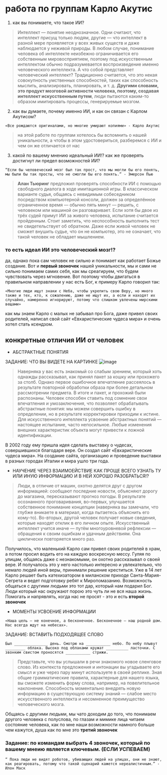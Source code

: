 # работа по группам Карло Акутис 

1. как вы понимаете, что такое ИИ?
> Интеллект — понятие неоднозначное. Одни считают, что интеллект присущ только людям, другие — что интеллект в разной мере проявляется у всех живых существ и даже наблюдается у неживой природы. В любом случае, понимание человека об интеллекте неизбежно ограничивается его собственным мировосприятием, поэтому под искусственным интеллектом обычно подразумевается воспроизведение именно человеческого интеллекта. А что собой представляет человеческий интеллект? Традиционно считается, что это некая совокупность умственных способностей, таких как способность мыслить, анализировать, планировать, и т. д. **Другими словами, это продукт мозговой активности человека, поэтому, создавая интеллект искусственным путем**, люди пытаются каким-то образом имитировать процессы, генерируемые мозгом. 

2. как вы думаете, почему именно ИИ, и как он связан с Карлом Акутисом?
```
«Все рождаются оригиналами, но многие умирают копиями» - Карло Акутис
```
> на этой работе по группам хотелось бы вспомнить о нашей уникальности, а чтобы в этом удостовериться, разберемся с ИИ и чем он же отличается от нас

3. какой по вашему мнению идеальный ИИ!? как же проверять достигнут ли предел возможностей ИИ?
```
“Если бы человеческий мозг был так прост, что мы могли бы его понять, мы были бы так просты, что не смогли бы его понять.” - Эмерсон Пью
```
> **Алан Тьюринг** предложил проверять способности ИИ с помощью свободного диалога в ходе имитационной игры. В классическом варианте судья, общаясь с невидимым собеседником посредством компьютерной консоли, должен за определённое ограниченное время — обычно пять минут — решить, с человеком или машиной он разговаривает.
> Если хотя бы двое из трёх судей примут ИИ за живого человека, испытание считается пройденным. Стоит заметить, что неспособность выполнить тест не свидетельствует об обратном. Даже если живой человек не сможет внушить судье, что он не компьютер, это не означает, что такой человек не обладает мышлением.

### то есть идеал ИИ это человеческий мозг!? 
да, однако пока сам человек не сильно и понимает как работает Божье создание. Вот и **первый звоночек** нашей уникальности, мы и сами не сильно понимаем самих себя, как мы среагируем, что будем чувствовать через мгновение. Вот поэтому чтобы двигаться в правильном направлении у нас есть Бог, к примеру Карло говорил так:
```
«Многие люди ищут знаки с Неба, чтобы укрепить свою Веру, но много также и тех, кто, к сожалению, даже не ищут их, а если и находят их случайно, намеренно игнорируют, потому что слишком увлечены мирскими вещами»
```
как мы знаем Карло с малых не забывал про Бога, даже привел своих родителей, написал свой сайт «Евхаристические чудеса мира» и очень хотел стать ксендзом.

## конкретные отличия ИИ от человек
- АБСТРАКТНЫЕ ПОНЯТИЯ

ЗАДАНИЕ: ЧТО ВЫ ВИДЕТЕ НА КАРТИНКЕ
![image](https://github.com/user-attachments/assets/63fc9503-e4fb-4386-ad78-e038b01f3163)
> Наверняка у вас есть знакомый со слабым зрением, который хоть однажды рассказывал, как принял пакет за кошку или прохожего за столб. Однако первое ошибочное впечатление рассеялось в результате повторной обработки образа при более детальном рассмотрении предмета. В итоге и пакет, и прохожий были распознаны. Человек способен ставить под сомнение свои впечатления и умозаключения, что позволяет обрабатывать абстрактные понятия: мы можем совершить ошибку в определении, но в результате корректировки приходим к истине.
> Для искусственного интеллекта усвоение абстрактных понятий — настоящее испытание, часто непосильное. Любые изменения внешних характеристик объекта могут привести к ложной идентификации.

В 2002 году ему пришла идея сделать выставку о чудесах, совершившихся благодаря вере. Он создал сайт «Евхаристические чудеса мира». На создание сайта, организацию и проведение выставки в разных городах Италии и мира ушло три года. 

- НАУЧЕНИЕ ЧЕРЕЗ ВЗАИМОЕЙСТВИЕ
КАК ПРОЩЕ ВСЕГО УЗНАТЬ ТУ ИЛИ ИНУЮ ИНФОРМАЦИЮ И В НЕЙ ХОРОШО РАЗОБРАТЬСЯ!?   
> Люди, в отличие от машин, охотно делятся друг с другом информацией: сообщают последние новости, объясняют дорогу до магазина, пересказывают прогноз погоды. В результате осознанного проговаривания, во-первых, улучшается собственное понимание концепции (наверняка вы замечали, что глубже вникаете в материал, когда пытаетесь объяснить его кому-то). Во-вторых, другой человек получает новые сведения, которые находят отклик в его личном опыте. 
> Искусственный интеллект учится иначе — путём многоуровневой рефлексии — обращения к своим ошибкам и удачным действиям. Она циклически повторяется много раз.

Получилось, что маленький Карло сам привел своих родителей в храм, а потом просил водить его на каждую воскресную мессу. Гуляя по улицам, общаясь даже с незнакомыми, он охотно рассказывал о своей вере. И получалось это у него настолько интересно и увлекательно, что немало людей иной веры, принимали решение креститься. Уже в 14 лет Карло решает быть катехизатором в миланском приходе Санта-Мария-Сегрета и ведет подготовку ребят к Миропомазанию.
Возможность общаться с другими людьми это тот дар, который нам подарил Бог. Люди который нас окружают порою это чуть ли не вся наша жизнь. Помогать и напрявлять, когда нас не просят - это и есть **второй звоночек**

- МОМЕНТЫ УСВОЕНИЕ ИНФОРМАЦИИ
```
«Наша цель — не конечное, а бесконечное. Бесконечное — наш родной дом. Нас всегда ждут на небесах».
```
ЗАДАНИЕ: ВСТАВИТЬ ПОДХОДЯЩЕЕ СЛОВО
```
Был _______________ день. Смотрю на ___________ небо. По небу плывут _________ облака. Высоко под облаками кружат __________ ласточки. С звонким свистом проносятся ___________ стрижи.
```
> Представьте, что вы услышали в речи знакомого новое сленговое слово. Из контекста предложения и интонации вы угадываете его смысл и уже через пару минут используете в своей реплике. Зная общие грамматические правила, характерные для нашего языка, вы сможете изменить форму слова, например, на повелительное наклонение. Способность моментально внедрять новую информацию в существующую систему знаний — слабое место искусственного интеллекта и несомненное преимущество человеческого мозга.

Общаясь с другими людьми, мы чато доходим до того, что понимаем другого человека с полуслова, по глазам и мимике лица читаем состояние человека, как по мне наши возможности намного больше чем кажутся, душа как по мне это **третий звоночек**

### Задание: по командам выбрать 4 звоночек, который по вашему мнеию является ключевым. (ЕСЛИ УСПЕВАЕМ)

```
“ Пока люди не видят роботов, убивающих людей на улицах, они не знают, как реагировать, потому что такой сценарий кажется нереалистичным.” - Илон Маск
```
